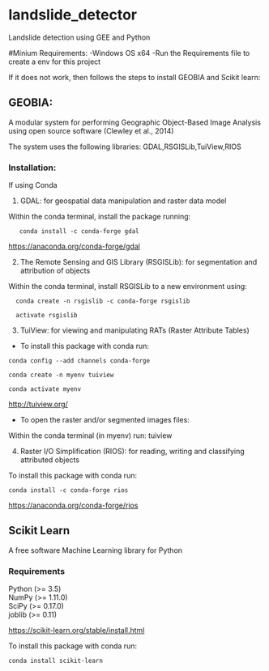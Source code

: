 # landslide_detector
Landslide detection using GEE and Python

#Minium Requirements:
-Windows OS x64
-Run the Requirements file to create a env for this project


If it does not work, then follows the steps to install GEOBIA and Scikit learn: 


## GEOBIA: 

A modular system for performing Geographic Object-Based Image Analysis using open source software (Clewley et al., 2014)

The system uses the following libraries: GDAL,RSGISLib,TuiView,RIOS

### Installation:

If using Conda

1. GDAL: for geospatial data manipulation and raster data model
   
Within the conda terminal, install the package running:

```
   conda install -c conda-forge gdal 
```
https://anaconda.org/conda-forge/gdal

2. The Remote Sensing and GIS Library (RSGISLib): for segmentation and attribution of objects

Within the conda terminal, install RSGISLib to a new environment using:

```
  conda create -n rsgislib -c conda-forge rsgislib   

  activate rsgislib
```

3. TuiView: for viewing and manipulating RATs (Raster Attribute Tables)

- To install this package with conda run:  

```
conda config --add channels conda-forge

conda create -n myenv tuiview

conda activate myenv
```
http://tuiview.org/


- To open the raster and/or segmented images files:

Within the conda terminal (in myenv) run: tuiview

4. Raster I/O Simplification (RIOS): for reading, writing and classifying attributed objects

To install this package with conda run:
```
conda install -c conda-forge rios 
```

https://anaconda.org/conda-forge/rios


## Scikit Learn
A free software Machine Learning library for Python 
 
### Requirements 
Python (>= 3.5)\
NumPy (>= 1.11.0)\
SciPy (>= 0.17.0)\
joblib (>= 0.11)

https://scikit-learn.org/stable/install.html

To install this package with conda run:
```
conda install scikit-learn
```
